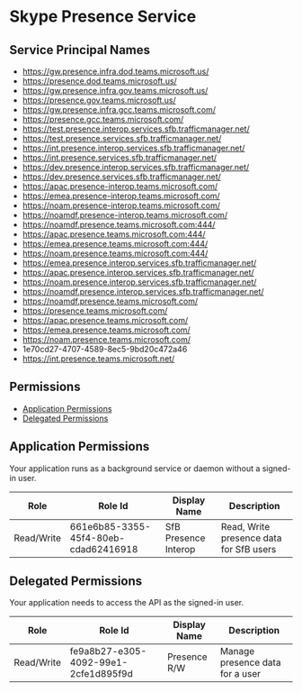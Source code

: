 # Skype Presence Service
## Service Principal Names
- https://gw.presence.infra.dod.teams.microsoft.us/
- https://presence.dod.teams.microsoft.us/
- https://gw.presence.infra.gov.teams.microsoft.us/
- https://presence.gov.teams.microsoft.us/
- https://gw.presence.infra.gcc.teams.microsoft.com/
- https://presence.gcc.teams.microsoft.com/
- https://test.presence.interop.services.sfb.trafficmanager.net/
- https://test.presence.services.sfb.trafficmanager.net/
- https://int.presence.interop.services.sfb.trafficmanager.net/
- https://int.presence.services.sfb.trafficmanager.net/
- https://dev.presence.interop.services.sfb.trafficmanager.net/
- https://dev.presence.services.sfb.trafficmanager.net/
- https://apac.presence-interop.teams.microsoft.com/
- https://emea.presence-interop.teams.microsoft.com/
- https://noam.presence-interop.teams.microsoft.com/
- https://noamdf.presence-interop.teams.microsoft.com/
- https://noamdf.presence.teams.microsoft.com:444/
- https://apac.presence.teams.microsoft.com:444/
- https://emea.presence.teams.microsoft.com:444/
- https://noam.presence.teams.microsoft.com:444/
- https://emea.presence.interop.services.sfb.trafficmanager.net/
- https://apac.presence.interop.services.sfb.trafficmanager.net/
- https://noam.presence.interop.services.sfb.trafficmanager.net/
- https://noamdf.presence.interop.services.sfb.trafficmanager.net/
- https://noamdf.presence.teams.microsoft.com/
- https://presence.teams.microsoft.com/
- https://apac.presence.teams.microsoft.com/
- https://emea.presence.teams.microsoft.com/
- https://noam.presence.teams.microsoft.com/
- 1e70cd27-4707-4589-8ec5-9bd20c472a46
- https://int.presence.teams.microsoft.net/

 ## Permissions
- [Application Permissions](#application-permissions)
- [Delegated Permissions](#delegated-permissions)

## Application Permissions
Your application runs as a background service or daemon without a signed-in user.

| Role | Role Id | Display Name | Description |
|---|---|---|---|
| Read/Write | 661e6b85-3355-45f4-80eb-cdad62416918 | SfB Presence Interop | Read, Write presence data for SfB users |

## Delegated Permissions
Your application needs to access the API as the signed-in user. 

| Role | Role Id | Display Name | Description |
|---|---|---|---|
| Read/Write | fe9a8b27-e305-4092-99e1-2cfe1d895f9d | Presence R/W  | Manage presence data for a user |

